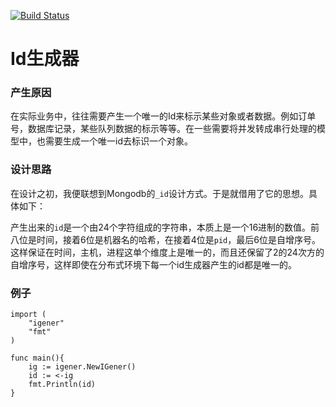 [![Build Status](https://travis-ci.org/cloudaice/igener.svg?branch=master)](https://travis-ci.org/cloudaice/igener)

# Id生成器

### 产生原因

在实际业务中，往往需要产生一个唯一的Id来标示某些对象或者数据。例如订单号，数据库记录，某些队列数据的标示等等。在一些需要将并发转成串行处理的模型中，也需要生成一个唯一id去标识一个对象。

### 设计思路

在设计之初，我便联想到Mongodb的`_id`设计方式。于是就借用了它的思想。具体如下：

产生出来的`id`是一个由24个字符组成的字符串，本质上是一个16进制的数值。前八位是时间，接着6位是机器名的哈希，在接着4位是`pid`，最后6位是自增序号。这样保证在时间，主机，进程这单个维度上是唯一的，而且还保留了2的24次方的自增序号，这样即使在分布式环境下每一个id生成器产生的id都是唯一的。

### 例子

    import (
        "igener"
        "fmt"
    ) 
    
    func main(){
        ig := igener.NewIGener()
        id := <-ig
        fmt.Println(id)
    }
